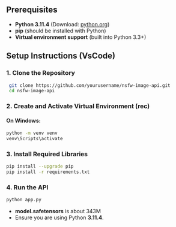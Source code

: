 ## Prerequisites

- **Python 3.11.4** (Download: [python.org](https://www.python.org/downloads/release/python-3114/))
- **pip** (should be installed with Python)
- **Virtual environment support** (built into Python 3.3+)

## Setup Instructions (VsCode)

### 1. Clone the Repository

```sh
 git clone https://github.com/yourusername/nsfw-image-api.git
 cd nsfw-image-api
```

### 2. Create and Activate Virtual Environment (rec)

#### On Windows:

```sh
python -m venv venv
venv\Scripts\activate
```

### 3. Install Required Libraries

```sh
pip install --upgrade pip
pip install -r requirements.txt
```

### 4. Run the API

```sh
python app.py
```

- **model.safetensors** is about 343M
- Ensure you are using Python **3.11.4**.
